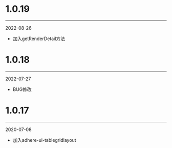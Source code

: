 # 1.0.19

***

2022-08-26

* 加入getRenderDetail方法

# 1.0.18

***

2022-07-27

* BUG修改

# 1.0.17

***

2020-07-08

* 加入adhere-ui-tablegridlayout
